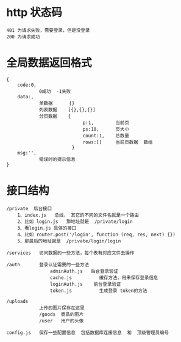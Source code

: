 <!--
 * @Author: xr
 * @Date: 2021-04-10 09:52:00
 * @LastEditors: xr
 * @LastEditTime: 2021-04-18 15:08:45
 * @version: v1.0.0
 * @Descripttion: 功能说明
 * @FilePath: \api\接口怎么看.md
-->
# http 状态码
```
401 为请求失败，需要登录，但是没登录
200 为请求成功
```
# 全局数据返回格式
```
{
    code:0,  
            0成功  -1失败
    data:,   
            单数据      {}  
            列表数据    [{},{},{}]
            分页数据    { 
                            p:1,        当前页
                            ps:10,      页大小
                            count:1,    总数量
                            rows:[]     当前页数据  数组
                        }
    msg:'', 
            错误时的提示信息
}
```

# 接口结构
```
/private  后台接口
    1、index.js   总线， 其它的不同的文件名就是一个路由  
    2、比如 login.js   那地址就是  /private/login 
    3、看login.js 具体的接口
    4、比如 router.post('/login', function (req, res, next) {})
    5、那最后的地址就是  /private/login/login  

/services   访问数据的一些方法，每个表有对应文件去操作

/auth       登录认证需要的一些方法
                adminAuth.js   后台登录验证
                cache.js          缓存方法，用来保存登录信息
                loginAuth.js    前台登录验证
                token.js          生成登录 token的方法

/uploads
            上传的图片保存在这里
            /goods  商品的图片
            /user   用户的头像

config.js   保存一些配置信息  包括数据库连接信息  和  顶级管理员编号
```